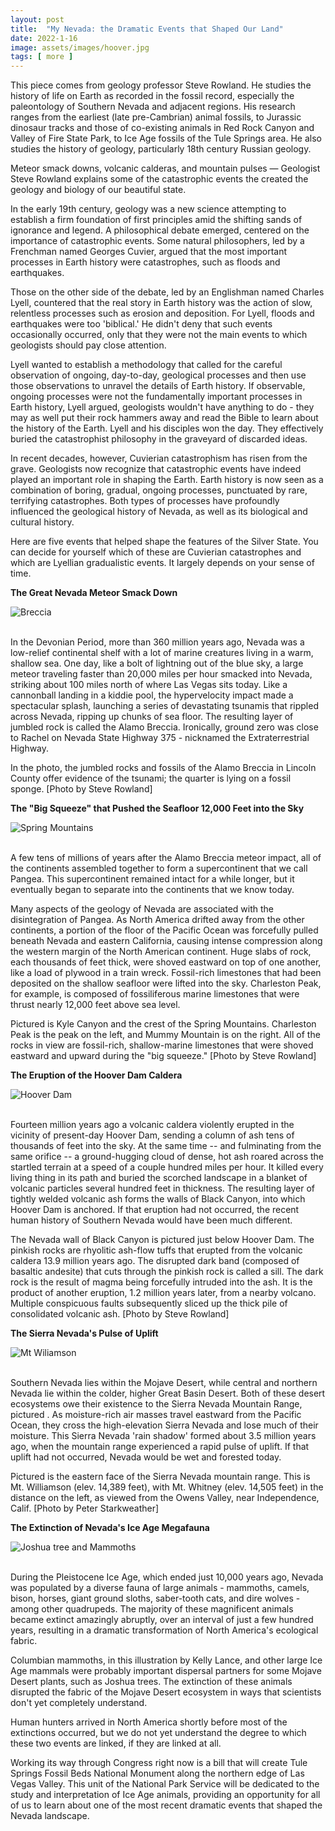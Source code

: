 ```yaml
---
layout: post
title:  "My Nevada: the Dramatic Events that Shaped Our Land"
date: 2022-1-16
image: assets/images/hoover.jpg
tags: [ more ]
---
```


This piece comes from geology professor Steve Rowland. He studies the history of life on Earth as recorded in the fossil record, especially the paleontology of Southern Nevada and adjacent regions. His research ranges from the earliest (late pre-Cambrian) animal fossils, to Jurassic dinosaur tracks and those of co-existing animals in Red Rock Canyon and Valley of Fire State Park, to Ice Age fossils of the Tule Springs area. He also studies the history of geology, particularly 18th century Russian geology. 

Meteor smack downs, volcanic calderas, and mountain pulses — Geologist Steve Rowland explains some of the catastrophic events the created the geology and biology of our beautiful state.

In the early 19th century, geology was a new science attempting to establish a firm foundation of first principles amid the shifting sands of ignorance and legend. A philosophical debate emerged, centered on the importance of catastrophic events. Some natural philosophers, led by a Frenchman named Georges Cuvier, argued that the most important processes in Earth history were catastrophes, such as floods and earthquakes.

Those on the other side of the debate, led by an Englishman named Charles Lyell, countered that the real story in Earth history was the action of slow, relentless processes such as erosion and deposition. For Lyell, floods and earthquakes were too 'biblical.' He didn't deny that such events occasionally occurred, only that they were not the main events to which geologists should pay close attention.

Lyell wanted to establish a methodology that called for the careful observation of ongoing, day-to-day, geological processes and then use those observations to unravel the details of Earth history. If observable, ongoing processes were not the fundamentally important processes in Earth history, Lyell argued, geologists wouldn't have anything to do - they may as well put their rock hammers away and read the Bible to learn about the history of the Earth. Lyell and his disciples won the day. They effectively buried the catastrophist philosophy in the graveyard of discarded ideas.

In recent decades, however, Cuvierian catastrophism has risen from the grave. Geologists now recognize that catastrophic events have indeed played an important role in shaping the Earth. Earth history is now seen as a combination of boring, gradual, ongoing processes, punctuated by rare, terrifying catastrophes. Both types of processes have profoundly influenced the geological history of Nevada, as well as its biological and cultural history.

Here are five events that helped shape the features of the Silver State. You can decide for yourself which of these are Cuvierian catastrophes and which are Lyellian gradualistic events. It largely depends on your sense of time.

**The Great Nevada Meteor Smack Down**

<div><img src="/assets/images/1_Alamo Breccia_web.jpg" class="img-fluid" alt="Breccia" /></div><br>

In the Devonian Period, more than 360 million years ago, Nevada was a low-relief continental shelf with a lot of marine creatures living in a warm, shallow sea. One day, like a bolt of lightning out of the blue sky, a large meteor traveling faster than 20,000 miles per hour smacked into Nevada, striking about 100 miles north of where Las Vegas sits today. Like a cannonball landing in a kiddie pool, the hypervelocity impact made a spectacular splash, launching a series of devastating tsunamis that rippled across Nevada, ripping up chunks of sea floor. The resulting layer of jumbled rock is called the Alamo Breccia. Ironically, ground zero was close to Rachel on Nevada State Highway 375 - nicknamed the Extraterrestrial Highway.

In the photo, the jumbled rocks and fossils of the Alamo Breccia in Lincoln County offer evidence of the tsunami; the quarter is lying on a fossil sponge. [Photo by Steve Rowland] 

**The "Big Squeeze" that Pushed the Seafloor 12,000 Feet into the Sky**

<div><img src="/assets/images/2_Crest of Spring Mountains with clouds_web.jpg" class="img-fluid" alt="Spring Mountains" /></div><br>

A few tens of millions of years after the Alamo Breccia meteor impact, all of the continents assembled together to form a supercontinent that we call Pangea. This supercontinent remained intact for a while longer, but it eventually began to separate into the continents that we know today.

Many aspects of the geology of Nevada are associated with the disintegration of Pangea. As North America drifted away from the other continents, a portion of the floor of the Pacific Ocean was forcefully pulled beneath Nevada and eastern California, causing intense compression along the western margin of the North American continent. Huge slabs of rock, each thousands of feet thick, were shoved eastward on top of one another, like a load of plywood in a train wreck. Fossil-rich limestones that had been deposited on the shallow seafloor were lifted into the sky. Charleston Peak, for example, is composed of fossiliferous marine limestones that were thrust nearly 12,000 feet above sea level.

Pictured is Kyle Canyon and the crest of the Spring Mountains. Charleston Peak is the peak on the left, and Mummy Mountain is on the right. All of the rocks in view are fossil-rich, shallow-marine limestones that were shoved eastward and upward during the "big squeeze." [Photo by Steve Rowland]

**The Eruption of the Hoover Dam Caldera**

<div><img src="/assets/images/3_Tuff of Hoover Dam_web.jpg" class="img-fluid" alt="Hoover Dam" /></div><br>

Fourteen million years ago a volcanic caldera violently erupted in the vicinity of present-day Hoover Dam, sending a column of ash tens of thousands of feet into the sky. At the same time -- and fulminating from the same orifice -- a ground-hugging cloud of dense, hot ash roared across the startled terrain at a speed of a couple hundred miles per hour. It killed every living thing in its path and buried the scorched landscape in a blanket of volcanic particles several hundred feet in thickness. The resulting layer of tightly welded volcanic ash forms the walls of Black Canyon, into which Hoover Dam is anchored. If that eruption had not occurred, the recent human history of Southern Nevada would have been much different.

The Nevada wall of Black Canyon is pictured just below Hoover Dam. The pinkish rocks are rhyolitic ash-flow tuffs that erupted from the volcanic caldera 13.9 million years ago. The disrupted dark band (composed of basaltic andesite) that cuts through the pinkish rock is called a sill. The dark rock is the result of magma being forcefully intruded into the ash. It is the product of another eruption, 1.2 million years later, from a nearby volcano. Multiple conspicuous faults subsequently sliced up the thick pile of consolidated volcanic ash. [Photo by Steve Rowland]

**The Sierra Nevada's Pulse of Uplift**

<div><img src="/assets/images/4_Mt Williamson from Moffat Ranch - Lone Pine - Small_web.jpg" class="img-fluid" alt="Mt Wiliamson" /></div><br>

Southern Nevada lies within the Mojave Desert, while central and northern Nevada lie within the colder, higher Great Basin Desert. Both of these desert ecosystems owe their existence to the Sierra Nevada Mountain Range, pictured . As moisture-rich air masses travel eastward from the Pacific Ocean, they cross the high-elevation Sierra Nevada and lose much of their moisture. This Sierra Nevada 'rain shadow' formed about 3.5 million years ago, when the mountain range experienced a rapid pulse of uplift. If that uplift had not occurred, Nevada would be wet and forested today.

Pictured is the eastern face of the Sierra Nevada mountain range. This is Mt. Williamson (elev. 14,389 feet), with Mt. Whitney (elev. 14,505 feet) in the distance on the left, as viewed from the Owens Valley, near Independence, Calif. [Photo by Peter Starkweather]

**The Extinction of Nevada's Ice Age Megafauna**

<div><img src="/assets/images/5_J tree and mammoths.jpg" class="img-fluid" alt="Joshua tree and Mammoths" /></div><br>

During the Pleistocene Ice Age, which ended just 10,000 years ago, Nevada was populated by a diverse fauna of large animals - mammoths, camels, bison, horses, giant ground sloths, saber-tooth cats, and dire wolves - among other quadrupeds. The majority of these magnificent animals became extinct amazingly abruptly, over an interval of just a few hundred years, resulting in a dramatic transformation of North America's ecological fabric.

Columbian mammoths, in this illustration by Kelly Lance, and other large Ice Age mammals were probably important dispersal partners for some Mojave Desert plants, such as Joshua trees. The extinction of these animals disrupted the fabric of the Mojave Desert ecosystem in ways that scientists don't yet completely understand.

Human hunters arrived in North America shortly before most of the extinctions occurred, but we do not yet understand the degree to which these two events are linked, if they are linked at all.

Working its way through Congress right now is a bill that will create Tule Springs Fossil Beds National Monument along the northern edge of Las Vegas Valley. This unit of the National Park Service will be dedicated to the study and interpretation of Ice Age animals, providing an opportunity for all of us to learn about one of the most recent dramatic events that shaped the Nevada landscape.
